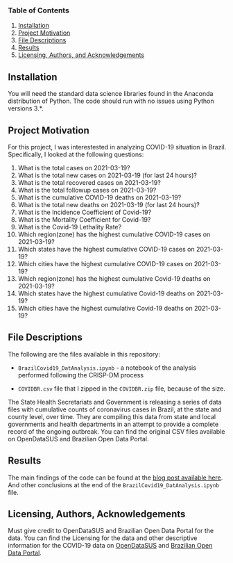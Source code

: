 
### Table of Contents

1. [Installation](#installation)
2. [Project Motivation](#motivation)
3. [File Descriptions](#files)
4. [Results](#results)
5. [Licensing, Authors, and Acknowledgements](#licensing)

## Installation <a name="installation"></a>

You will need the standard data science libraries found in the Anaconda distribution of Python.  The code should run with no issues using Python versions 3.*.

## Project Motivation<a name="motivation"></a>

For this project, I was interestested in analyzing COVID-19 situation in Brazil. Specifically, I looked at the following questions:

1. What is the total cases on 2021-03-19?
2. What is the total new cases on 2021-03-19 (for last 24 hours)?
3. What is the total recovered cases on 2021-03-19?
4. What is the total followup cases on 2021-03-19?
5. What is the cumulative COVID-19 deaths on 2021-03-19?
6. What is the total new deaths on 2021-03-19 (for last 24 hours)?
7. What is the Incidence Coefficient of Covid-19?
8. What is the Mortality Coefficient for Covid-19?
9. What is the Covid-19 Lethality Rate?
10. Which region(zone) has the highest cumulative COVID-19 cases on 2021-03-19?
11. Which states have the highest cumulative COVID-19 cases on 2021-03-19?
12. Which cities have the highest cumulative COVID-19 cases on 2021-03-19?
13. Which region(zone) has the highest cumulative Covid-19 deaths on 2021-03-19?
14. Which states have the highest cumulative Covid-19 deaths on 2021-03-19?
15. Which cities have the highest cumulative Covid-19 deaths on 2021-03-19?


## File Descriptions <a name="files"></a>

The following are the files available in this repository:

* `BrazilCovid19_DatAnalysis.ipynb` - a notebook of the analysis performed following the CRISP-DM process

* `COVIDBR.csv` file that I zipped in the `COVIDBR.zip` file, because of the size.

The State Health Secretariats and Government is releasing a series of data files with cumulative counts of coronavirus cases in Brazil, at the state and county level, over time. They are compiling this data from state and local governments and health departments in an attempt to provide a complete record of the ongoing outbreak. You can find the original CSV files available on OpenDataSUS and Brazilian Open Data Portal.

## Results<a name="results"></a>

The main findings of the code can be found at the [blog post available here](https://github.com/romulloferreira/BrazilCovid19_DataAnalysis). And other conclusions at the end of the `BrazilCovid19_DatAnalysis.ipynb` file.

 

## Licensing, Authors, Acknowledgements<a name="licensing"></a>

Must give credit to OpenDataSUS and Brazilian Open Data Portal for the data.  You can find the Licensing for the data and other descriptive information for the COVID-19 data on [OpenDataSUS](https://opendatasus.saude.gov.br/) and [Brazilian Open Data Portal](https://dados.gov.br/dataset).  
